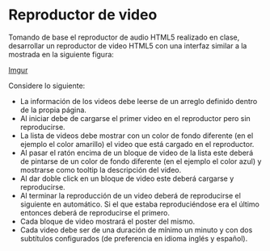 # Reproductor de video

Tomando de base el reproductor de audio HTML5 realizado en clase, desarrollar un reproductor de video HTML5 con una interfaz similar a la mostrada en la siguiente figura:

[Imgur](https://i.imgur.com/l00RHiB.png)

Considere lo siguiente:
- La información de los videos debe leerse de un arreglo definido dentro de la propia página.
- Al iniciar debe de cargarse el primer video en el reproductor pero sin reproducirse.
- La lista de videos debe mostrar con un color de fondo diferente (en el ejemplo el color amarillo) el video que está cargado en el reproductor.
- Al pasar el ratón encima de un bloque de video de la lista este deberá de pintarse de un color de fondo diferente (en el ejemplo el color azul) y mostrarse como tooltip la descripción del video.
- Al dar doble click en un bloque de video este deberá cargarse y reproducirse.
- Al terminar la reproducción de un video deberá de reproducirse el siguiente en automático. Si el que estaba reproduciéndose era el último entonces deberá de reproducirse el primero.
- Cada bloque de video mostrará el poster del mismo.
- Cada video debe ser de una duración de mínimo un minuto y con dos subtítulos configurados (de preferencia en idioma inglés y español).